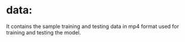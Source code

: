 # data:

It contains the sample training and testing data in mp4 format used for training and testing the model.
